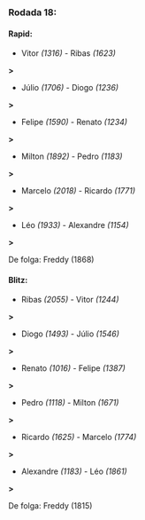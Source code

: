 ### Rodada 18:

#### Rapid:

* Vitor *(1316)*     -     Ribas *(1623)*

 **>** 
* Júlio *(1706)*     -     Diogo *(1236)*

 **>** 
* Felipe *(1590)*     -     Renato *(1234)*

 **>** 
* Milton *(1892)*     -     Pedro *(1183)*

 **>** 
* Marcelo *(2018)*     -     Ricardo *(1771)*

 **>** 
* Léo *(1933)*     -     Alexandre *(1154)*

 **>** 

De folga: Freddy (1868)

#### Blitz:

* Ribas *(2055)*     -     Vitor *(1244)*

 **>** 
* Diogo *(1493)*     -     Júlio *(1546)*

 **>** 
* Renato *(1016)*     -     Felipe *(1387)*

 **>** 
* Pedro *(1118)*     -     Milton *(1671)*

 **>** 
* Ricardo *(1625)*     -     Marcelo *(1774)*

 **>** 
* Alexandre *(1183)*     -     Léo *(1861)*

 **>** 

De folga: Freddy (1815)

